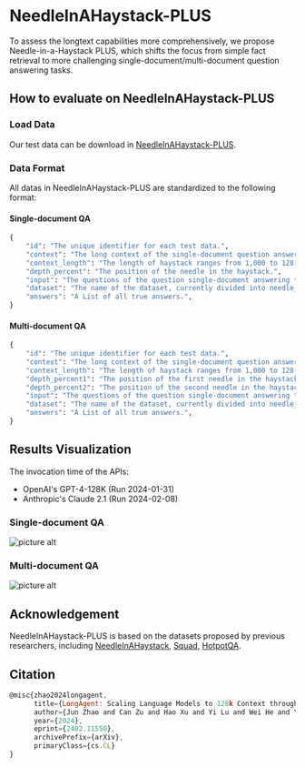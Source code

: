 # NeedleInAHaystack-PLUS
To assess the longtext capabilities more comprehensively, we propose Needle-in-a-Haystack PLUS, which shifts the focus from simple fact retrieval to more challenging single-document/multi-document question answering tasks.

## How to evaluate on NeedleInAHaystack-PLUS
### Load Data
Our test data can be download in [NeedleInAHaystack-PLUS](https://drive.google.com/file/d/1aov5kwy4DRYWgxu4Ulaf3omx3uNd3M2r/view?usp=sharing).

### Data Format
All datas in NeedleInAHaystack-PLUS are standardized to the following format:
#### Single-document QA
```python
{
    "id": "The unique identifier for each test data.",
    "context": "The long context of the single-document question answering task.",
    "context_length": "The length of haystack ranges from 1,000 to 128,000 tokens with equal intervals, totaling 15 different lengths.",
    "depth_percent": "The position of the needle in the haystack.",
    "input": "The questions of the question single-document answering task.",
    "dataset": "The name of the dataset, currently divided into needle_squad and needle_hotpotqa.",
    "answers": "A List of all true answers.",
}
```
#### Multi-document QA
```python
{
    "id": "The unique identifier for each test data.",
    "context": "The long context of the single-document question answering task.",
    "context_length": "The length of haystack ranges from 1,000 to 128,000 tokens with equal intervals, totaling 15 different lengths.",
    "depth_percent1": "The position of the first needle in the haystack.",
    "depth_percent2": "The position of the second needle in the haystack.",
    "input": "The questions of the question single-document answering task.",
    "dataset": "The name of the dataset, currently divided into needle_squad and needle_hotpotqa.",
    "answers": "A List of all true answers.",
}
```

## Results Visualization
The invocation time of the APIs:
* OpenAI's GPT-4-128K (Run 2024-01-31)
* Anthropic's Claude 2.1 (Run 2024-02-08)
### Single-document QA
![picture alt](https://github.com/zuucan/NeedleInAHaystack-PLUS/blob/main/singleQA.jpg)
###  Multi-document QA
![picture alt](https://github.com/zuucan/NeedleInAHaystack-PLUS/blob/main/multiQA.jpg)

## Acknowledgement
NeedleInAHaystack-PLUS is based on the datasets proposed by previous researchers, including [NeedleInAHaystack](https://github.com/gkamradt/LLMTest_NeedleInAHaystack?tab=readme-ov-file), [Squad](https://rajpurkar.github.io/SQuAD-explorer/), [HotpotQA](https://hotpotqa.github.io).

## Citation
```javascript
@misc{zhao2024longagent,
      title={LongAgent: Scaling Language Models to 128k Context through Multi-Agent Collaboration}, 
      author={Jun Zhao and Can Zu and Hao Xu and Yi Lu and Wei He and Yiwen Ding and Tao Gui and Qi Zhang and Xuanjing Huang},
      year={2024},
      eprint={2402.11550},
      archivePrefix={arXiv},
      primaryClass={cs.CL}
}
```
